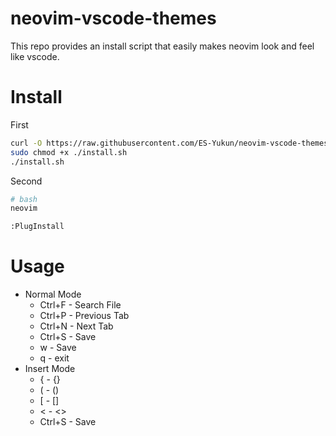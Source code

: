 # neovim-vscode-themes
This repo provides an install script that easily makes neovim look and feel like vscode.

# Install
First 
```bash
curl -O https://raw.githubusercontent.com/ES-Yukun/neovim-vscode-themes/main/install.sh
sudo chmod +x ./install.sh
./install.sh
```
Second
```bash
# bash
neovim
```
```txt
:PlugInstall
```

# Usage
- Normal Mode
  * Ctrl+F - Search File
  * Ctrl+P - Previous Tab
  * Ctrl+N - Next Tab
  * Ctrl+S - Save
  * w      - Save
  * q      - exit
- Insert Mode
  * {      - {}
  * (      - ()
  * \[      - []
  * <      - <>
  * Ctrl+S - Save
